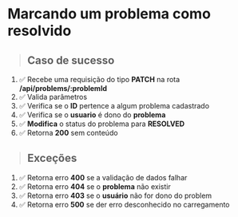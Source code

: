 # Marcando um problema como resolvido

> ## Caso de sucesso
1. ✅ Recebe uma requisição do tipo **PATCH** na rota **/api/problems/:problemId**
2. ✅ Valida parâmetros
3. ✅ Verifica se o **ID** pertence a algum problema cadastrado
4. ✅ Verifica se o **usuario** é dono do **problema**
4. ✅ **Modifica** o status do problema para **RESOLVED**
5. ✅ Retorna **200** sem conteúdo

> ## Exceções

1. ✅ Retorna erro **400** se a validação de dados falhar
2. ✅ Retorna erro **404** se o **problema** não existir
2. ✅ Retorna erro **403** se o **usuário** não for dono do problem
3. ✅ Retorna erro **500** se der erro desconhecido no carregamento